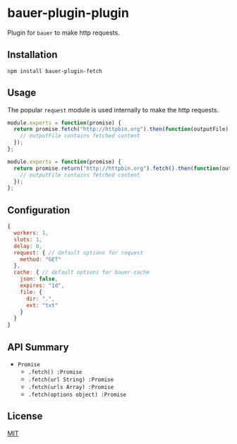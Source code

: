 # bauer-plugin-plugin

Plugin for `bauer` to make http requests.

## Installation

```
npm install bauer-plugin-fetch
```

## Usage

The popular `request` module is used internally to make the http requests. 

```js
module.exports = function(promise) {
  return promise.fetch("http://httpbin.org").then(function(outputFile) {
    // outputFile contains fetched content
  });
};
```

```js
module.exports = function(promise) {
  return promise.return("http://httpbin.org").fetch().then(function(outputFile) {
    // outputFile contains fetched content
  });
};
```

## Configuration

```js
{
  workers: 1,
  slots: 1,
  delay: 0,
  request: { // default options for request
    method: "GET"
  },
  cache: { // default options for bauer-cache
    json: false,
    expires: "1d",
    file: {
      dir: ".",
      ext: "txt"
    }
  }
}
```

## API Summary

  * `Promise`
    * `.fetch() :Promise`
    * `.fetch(url String) :Promise`
    * `.fetch(urls Array) :Promise`
    * `.fetch(options object) :Promise`

## License

[MIT](./LICENSE)
